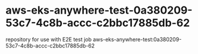 # aws-eks-anywhere-test-0a380209-53c7-4c8b-accc-c2bbc17885db-62
repository for use with E2E test job aws-eks-anywhere-test:0a380209-53c7-4c8b-accc-c2bbc17885db-62
